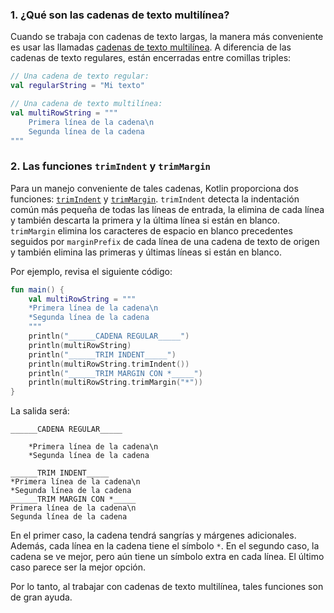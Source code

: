### 1. ¿Qué son las cadenas de texto multilínea?

Cuando se trabaja con cadenas de texto largas, la manera más conveniente es usar las llamadas [cadenas de texto multilínea](https://kotlinlang.org/docs/coding-conventions.html#strings).
A diferencia de las cadenas de texto regulares, están encerradas entre comillas triples:
```kotlin
// Una cadena de texto regular:
val regularString = "Mi texto"

// Una cadena de texto multilínea:
val multiRowString = """
    Primera línea de la cadena\n
    Segunda línea de la cadena
"""
```


### 2. Las funciones `trimIndent` y `trimMargin`

Para un manejo conveniente de tales cadenas, Kotlin proporciona dos funciones: [`trimIndent`](https://kotlinlang.org/api/latest/jvm/stdlib/kotlin.text/trim-indent.html) y [`trimMargin`](https://kotlinlang.org/api/latest/jvm/stdlib/kotlin.text/trim-margin.html).
`trimIndent` detecta la indentación común más pequeña de todas las líneas de entrada,
la elimina de cada línea y también descarta la primera y la última línea
si están en blanco.
`trimMargin` elimina los caracteres de espacio en blanco precedentes
seguidos por `marginPrefix` de cada línea de una cadena de texto de origen y también elimina
las primeras y últimas líneas si están en blanco.

Por ejemplo, revisa el siguiente código:
```kotlin
fun main() {
    val multiRowString = """
    *Primera línea de la cadena\n
    *Segunda línea de la cadena
    """
    println("______CADENA REGULAR_____")
    println(multiRowString)
    println("______TRIM INDENT_____")
    println(multiRowString.trimIndent())
    println("______TRIM MARGIN CON *_____")
    println(multiRowString.trimMargin("*"))
}
```

La salida será:

```text
______CADENA REGULAR_____

    *Primera línea de la cadena\n
    *Segunda línea de la cadena
    
______TRIM INDENT_____
*Primera línea de la cadena\n
*Segunda línea de la cadena
______TRIM MARGIN CON *_____
Primera línea de la cadena\n
Segunda línea de la cadena
```

En el primer caso, la cadena tendrá sangrías y márgenes adicionales.
Además, cada línea en la cadena tiene el símbolo `*`.
En el segundo caso, la cadena se ve mejor, pero aún tiene un símbolo extra en cada línea.
El último caso parece ser la mejor opción.

Por lo tanto, al trabajar con cadenas de texto multilínea, tales funciones son de gran ayuda.